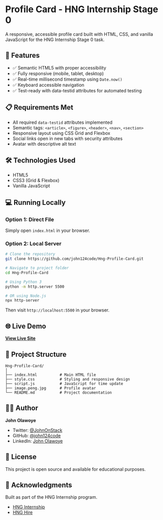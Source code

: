 # Profile Card - HNG Internship Stage 0

A responsive, accessible profile card built with HTML, CSS, and vanilla JavaScript for the HNG Internship Stage 0 task.

## 🚀 Features
- ✅ Semantic HTML5 with proper accessibility
- ✅ Fully responsive (mobile, tablet, desktop)
- ✅ Real-time millisecond timestamp using `Date.now()`
- ✅ Keyboard accessible navigation
- ✅ Test-ready with data-testid attributes for automated testing

## 📋 Requirements Met
- All required `data-testid` attributes implemented
- Semantic tags: `<article>`, `<figure>`, `<header>`, `<nav>`, `<section>`
- Responsive layout using CSS Grid and Flexbox
- Social links open in new tabs with security attributes
- Avatar with descriptive alt text

## 🛠️ Technologies Used
- HTML5
- CSS3 (Grid & Flexbox)
- Vanilla JavaScript

## 💻 Running Locally

### Option 1: Direct File
Simply open `index.html` in your browser.

### Option 2: Local Server
```bash
# Clone the repository
git clone https://github.com/john124code/Hng-Profile-Card.git

# Navigate to project folder
cd Hng-Profile-Card

# Using Python 3
python -m http.server 5500

# OR using Node.js
npx http-server
```

Then visit `http://localhost:5500` in your browser.

## 🌐 Live Demo
**[View Live Site](https://john124code.github.io/Hng-Profile-Card/)**

## 📁 Project Structure
```
Hng-Profile-Card/
│
├── index.html          # Main HTML file
├── style.css           # Styling and responsive design
├── script.js           # JavaScript for time update
├── image.peng.jpg      # Profile avatar
└── README.md           # Project documentation
```

## 👨‍💻 Author
**John Olawoye**
- Twitter: [@JohnOnStack](https://twitter.com/JohnOnStack)
- GitHub: [@john124code](https://github.com/john124code)
- LinkedIn: [John Olawoye](https://www.linkedin.com/in/john-olawoye-b16657361/)

## 📝 License
This project is open source and available for educational purposes.

## 🙏 Acknowledgments
Built as part of the HNG Internship program.
- [HNG Internship](https://hng.tech/internship)
- [HNG Hire](https://hng.tech/hire)